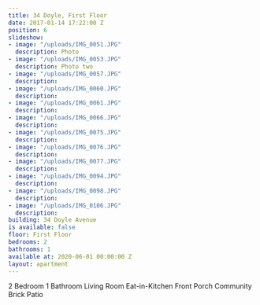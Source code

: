 ```yaml
---
title: 34 Doyle, First Floor
date: 2017-01-14 17:22:00 Z
position: 6
slideshow:
- image: "/uploads/IMG_0051.JPG"
  description: Photo
- image: "/uploads/IMG_0053.JPG"
  description: Photo two
- image: "/uploads/IMG_0057.JPG"
  description: 
- image: "/uploads/IMG_0060.JPG"
  description: 
- image: "/uploads/IMG_0061.JPG"
  description: 
- image: "/uploads/IMG_0066.JPG"
  description: 
- image: "/uploads/IMG_0075.JPG"
  description: 
- image: "/uploads/IMG_0076.JPG"
  description: 
- image: "/uploads/IMG_0077.JPG"
  description: 
- image: "/uploads/IMG_0094.JPG"
  description: 
- image: "/uploads/IMG_0098.JPG"
  description: 
- image: "/uploads/IMG_0106.JPG"
  description: 
building: 34 Doyle Avenue
is available: false
floor: First Floor
bedrooms: 2
bathrooms: 1
available at: 2020-06-01 00:00:00 Z
layout: apartment
---
```


2 Bedroom
1 Bathroom
Living Room
Eat-in-Kitchen
Front Porch
Community Brick Patio
